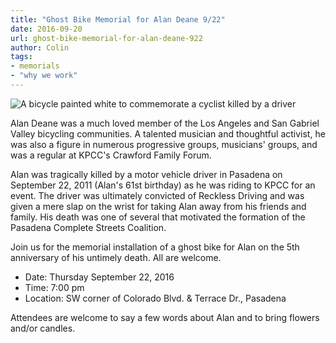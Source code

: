 ```yaml
---
title: "Ghost Bike Memorial for Alan Deane 9/22"
date: 2016-09-20
url: ghost-bike-memorial-for-alan-deane-922
author: Colin
tags:
- memorials
- "why we work"
---
```


<img class="img-fluid" alt="A bicycle painted white to commemorate a cyclist killed by a driver" src="{{ site.url }}/blog/img/ghost-bike_orig.jpg" />

Alan Deane was a much loved member of the Los Angeles and San Gabriel Valley bicycling communities. A talented musician and thoughtful activist, he was also a figure in numerous progressive groups, musicians' groups, and was a regular at KPCC's Crawford Family Forum.

Alan was tragically killed by a motor vehicle driver in Pasadena on September 22, 2011 (Alan's 61st birthday) as he was riding to KPCC for an event. The driver was ultimately convicted of Reckless Driving and was given a mere slap on the wrist for taking Alan away from his friends and family. His death was one of several that motivated the formation of the Pasadena Complete Streets Coalition.

Join us for the memorial installation of a ghost bike for Alan on the 5th anniversary of his untimely death. All are welcome.    ​

+ Date: Thursday September 22, 2016
+ Time: 7:00 pm
+ Location: SW corner of Colorado Blvd. & Terrace Dr., Pasadena

Attendees are welcome to say a few words about Alan and to bring flowers and/or candles.